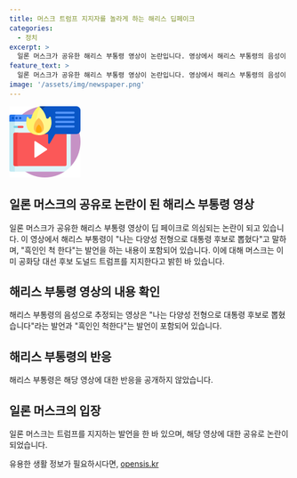 ```yaml
---
title: 머스크 트럼프 지지자를 놀라게 하는 해리스 딥페이크
categories:
  - 정치
excerpt: >
  일론 머스크가 공유한 해리스 부통령 영상이 논란입니다. 영상에서 해리스 부통령의 음성이 빈도 조작된 것으로 보이며, 그 내용은 다양성 혜택을 얻어 대통령 후보로 뽑혔다는 주장과 흑인처럼 군다는 발언을 포함하고 있습니다. 이 영상은 딥페이크로 의심되며, 일론 머스크가 트럼프 지지자라는 사실과 함께 공유하며 더 큰 논란을 불러일으켰습니다. 사실 여부와 상관없이 이미 1억 뷰를 기록하고 있습니다.
feature_text: >
  일론 머스크가 공유한 해리스 부통령 영상이 논란입니다. 영상에서 해리스 부통령의 음성이 빈도 조작된 것으로 보이며, 그 내용은 다양성 혜택을 얻어 대통령 후보로 뽑혔다는 주장과 흑인처럼 군다는 발언을 포함하고 있습니다. 이 영상은 딥페이크로 의심되며, 일론 머스크가 트럼프 지지자라는 사실과 함께 공유하며 더 큰 논란을 불러일으켰습니다. 사실 여부와 상관없이 이미 1억 뷰를 기록하고 있습니다.
image: '/assets/img/newspaper.png'
---
```


<p><img src="/assets/img/news.png" alt="rentncar 속보" /></p>

<h2>일론 머스크의 공유로 논란이 된 해리스 부통령 영상</h2>

<p data-ke-size="size16">일론 머스크가 공유한 해리스 부통령 영상이 딥 페이크로 의심되는 논란이 되고 있습니다. 이 영상에서 해리스 부통령이 "나는 다양성 전형으로 대통령 후보로 뽑혔다"고 말하며, "흑인인 척 한다"는 발언을 하는 내용이 포함되어 있습니다. 이에 대해 머스크는 이미 공화당 대선 후보 도널드 트럼프를 지지한다고 밝힌 바 있습니다.</p>

<h2>해리스 부통령 영상의 내용 확인</h2>

<p data-ke-size="size16">해리스 부통령의 음성으로 추정되는 영상은 "나는 다양성 전형으로 대통령 후보로 뽑혔습니다"라는 발언과 "흑인인 척한다"는 발언이 포함되어 있습니다.</p>

<h2>해리스 부통령의 반응</h2>

<p data-ke-size="size16">해리스 부통령은 해당 영상에 대한 반응을 공개하지 않았습니다.</p>

<h2>일론 머스크의 입장</h2>

<p data-ke-size="size16">일론 머스크는 트럼프를 지지하는 발언을 한 바 있으며, 해당 영상에 대한 공유로 논란이 되었습니다.</p>
유용한 생활 정보가 필요하시다면, <a href="https://opensis.kr" rel="dofollow">opensis.kr</a>


